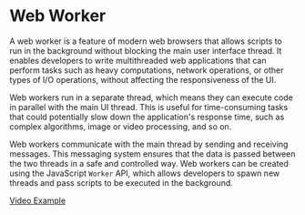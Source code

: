 # Web Worker 
A web worker is a feature of modern web browsers that allows scripts to run in the background without blocking the main user interface thread. It enables developers to write multithreaded web applications that can perform tasks such as heavy computations, network operations, or other types of I/O operations, without affecting the responsiveness of the UI.

Web workers run in a separate thread, which means they can execute code in parallel with the main UI thread. This is useful for time-consuming tasks that could potentially slow down the application's response time, such as complex algorithms, image or video processing, and so on.

Web workers communicate with the main thread by sending and receiving messages. This messaging system ensures that the data is passed between the two threads in a safe and controlled way. Web workers can be created using the JavaScript `Worker` API, which allows developers to spawn new threads and pass scripts to be executed in the background.

[Video Example](https://www.youtube.com/watch?v=Gcp7triXFjg)